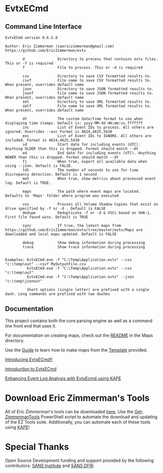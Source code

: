 # EvtxECmd

## Command Line Interface

    EvtxECmd version 0.6.5.0
    
    Author: Eric Zimmerman (saericzimmerman@gmail.com)
    https://github.com/EricZimmerman/evtx
    
            d               Directory to process that contains evtx files. This or -f is required
            f               File to process. This or -d is required
    
            csv             Directory to save CSV formatted results to.
            csvf            File name to save CSV formatted results to. When present, overrides default name
            json            Directory to save JSON formatted results to.
            jsonf           File name to save JSON formatted results to. When present, overrides default name
            xml             Directory to save XML formatted results to.
            xmlf            File name to save XML formatted results to. When present, overrides default name
    
            dt              The custom date/time format to use when displaying time stamps. Default is: yyyy-MM-dd HH:mm:ss.fffffff
            inc             List of Event IDs to process. All others are ignored. Overrides --exc Format is 4624,4625,5410
            exc             List of Event IDs to IGNORE. All others are included. Format is 4624,4625,5410
            sd              Start date for including events (UTC). Anything OLDER than this is dropped. Format should match --dt
            ed              End date for including events (UTC). Anything NEWER than this is dropped. Format should match --dt
            fj              When true, export all available data when using --json. Default is FALSE.
            tdt             The number of seconds to use for time discrepancy detection. Default is 1 second
            met             When true, show metrics about processed event log. Default is TRUE.

            maps            The path where event maps are located. Defaults to 'Maps' folder where program was executed

            vss             Process all Volume Shadow Copies that exist on drive specified by -f or -d . Default is FALSE
            dedupe          Deduplicate -f or -d & VSCs based on SHA-1. First file found wins. Default is TRUE

            sync            If true, the latest maps from https://github.com/EricZimmerman/evtx/tree/master/evtx/Maps are downloaded and local maps updated. Default is FALSE

            debug           Show debug information during processing
            trace           Show trace information during processing


    Examples: EvtxECmd.exe -f "C:\Temp\Application.evtx" --csv "c:\temp\out" --csvf MyOutputFile.csv
              EvtxECmd.exe -f "C:\Temp\Application.evtx" --csv "c:\temp\out"
              EvtxECmd.exe -f "C:\Temp\Application.evtx" --json "c:\temp\jsonout"

              Short options (single letter) are prefixed with a single dash. Long commands are prefixed with two dashes

## Documentation

This project contains both the core parsing engine as well as a command line front end that uses it.

For documentation on creating maps, check out the [README](https://github.com/EricZimmerman/evtx/blob/master/evtx/Maps/!!!!README.md) in the Maps directory. 

Use the [Guide](https://github.com/EricZimmerman/evtx/blob/master/evtx/Maps/!Channel-Name_Provider-Name_EventID.guide) to learn how to make maps from the [Template](https://github.com/EricZimmerman/evtx/blob/master/evtx/Maps/!Channel-Name_Provider-Name_EventID.template) provided.

[Introducing EvtxECmd!!](https://binaryforay.blogspot.com/2019/04/introducing-evtxecmd.html)

[Introduction to EvtxECmd](https://www.youtube.com/watch?v=YvMg3p7O6ro)

[Enhancing Event Log Analysis with EvtxEcmd using KAPE](https://www.youtube.com/watch?v=BIkyWexMF0I)

# Download Eric Zimmerman's Tools

All of Eric Zimmerman's tools can be downloaded [here](https://ericzimmerman.github.io/#!index.md). Use the [Get-ZimmermanTools](https://f001.backblazeb2.com/file/EricZimmermanTools/Get-ZimmermanTools.zip) PowerShell script to automate the download and updating of the EZ Tools suite. Additionally, you can automate each of these tools using [KAPE](https://www.kroll.com/en/services/cyber-risk/incident-response-litigation-support/kroll-artifact-parser-extractor-kape)!

# Special Thanks

Open Source Development funding and support provided by the following contributors: [SANS Institute](http://sans.org/) and [SANS DFIR](http://dfir.sans.org/).
